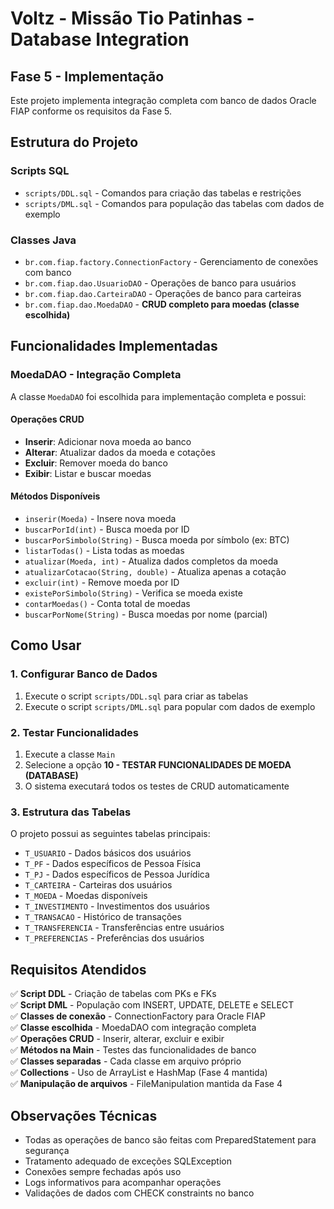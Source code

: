 # Voltz - Missão Tio Patinhas - Database Integration

## Fase 5 - Implementação

Este projeto implementa integração completa com banco de dados Oracle FIAP conforme os requisitos da Fase 5.

## Estrutura do Projeto

### Scripts SQL
- `scripts/DDL.sql` - Comandos para criação das tabelas e restrições
- `scripts/DML.sql` - Comandos para população das tabelas com dados de exemplo

### Classes Java
- `br.com.fiap.factory.ConnectionFactory` - Gerenciamento de conexões com banco
- `br.com.fiap.dao.UsuarioDAO` - Operações de banco para usuários
- `br.com.fiap.dao.CarteiraDAO` - Operações de banco para carteiras
- `br.com.fiap.dao.MoedaDAO` - **CRUD completo para moedas (classe escolhida)**

## Funcionalidades Implementadas

### MoedaDAO - Integração Completa
A classe `MoedaDAO` foi escolhida para implementação completa e possui:

#### Operações CRUD
- **Inserir**: Adicionar nova moeda ao banco
- **Alterar**: Atualizar dados da moeda e cotações
- **Excluir**: Remover moeda do banco
- **Exibir**: Listar e buscar moedas

#### Métodos Disponíveis
- `inserir(Moeda)` - Insere nova moeda
- `buscarPorId(int)` - Busca moeda por ID
- `buscarPorSimbolo(String)` - Busca moeda por símbolo (ex: BTC)
- `listarTodas()` - Lista todas as moedas
- `atualizar(Moeda, int)` - Atualiza dados completos da moeda
- `atualizarCotacao(String, double)` - Atualiza apenas a cotação
- `excluir(int)` - Remove moeda por ID
- `existePorSimbolo(String)` - Verifica se moeda existe
- `contarMoedas()` - Conta total de moedas
- `buscarPorNome(String)` - Busca moedas por nome (parcial)

## Como Usar

### 1. Configurar Banco de Dados
1. Execute o script `scripts/DDL.sql` para criar as tabelas
2. Execute o script `scripts/DML.sql` para popular com dados de exemplo

### 2. Testar Funcionalidades
1. Execute a classe `Main`
2. Selecione a opção **10 - TESTAR FUNCIONALIDADES DE MOEDA (DATABASE)**
3. O sistema executará todos os testes de CRUD automaticamente

### 3. Estrutura das Tabelas
O projeto possui as seguintes tabelas principais:
- `T_USUARIO` - Dados básicos dos usuários
- `T_PF` - Dados específicos de Pessoa Física
- `T_PJ` - Dados específicos de Pessoa Jurídica
- `T_CARTEIRA` - Carteiras dos usuários
- `T_MOEDA` - Moedas disponíveis
- `T_INVESTIMENTO` - Investimentos dos usuários
- `T_TRANSACAO` - Histórico de transações
- `T_TRANSFERENCIA` - Transferências entre usuários
- `T_PREFERENCIAS` - Preferências dos usuários

## Requisitos Atendidos

✅ **Script DDL** - Criação de tabelas com PKs e FKs  
✅ **Script DML** - População com INSERT, UPDATE, DELETE e SELECT  
✅ **Classes de conexão** - ConnectionFactory para Oracle FIAP  
✅ **Classe escolhida** - MoedaDAO com integração completa  
✅ **Operações CRUD** - Inserir, alterar, excluir e exibir  
✅ **Métodos na Main** - Testes das funcionalidades de banco  
✅ **Classes separadas** - Cada classe em arquivo próprio  
✅ **Collections** - Uso de ArrayList e HashMap (Fase 4 mantida)  
✅ **Manipulação de arquivos** - FileManipulation mantida da Fase 4  

## Observações Técnicas

- Todas as operações de banco são feitas com PreparedStatement para segurança
- Tratamento adequado de exceções SQLException
- Conexões sempre fechadas após uso
- Logs informativos para acompanhar operações
- Validações de dados com CHECK constraints no banco
